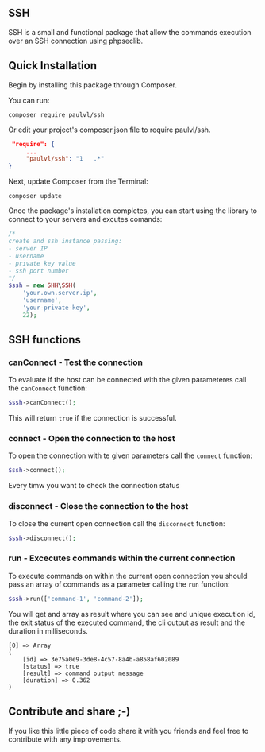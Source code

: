 ## SSH
  
SSH is a small and functional package that allow the commands execution over an SSH connection using phpseclib.  
  
## **Quick Installation**  
  
Begin by installing this package through Composer.  
  
You can run:
```
composer require paulvl/ssh
```
 
Or edit your project's composer.json file to require paulvl/ssh.  
```json
 "require": {
     ...
     "paulvl/ssh": "1	.*"
}
 ```
Next, update Composer from the Terminal:  
```
composer update
```

Once the package's installation completes, you can start using the library to connect to your servers and excutes comands:  
  
```php
/*
create and ssh instance passing:
- server IP
- username
- private key value
- ssh port number
*/
$ssh = new SHH\SSH(
	'your.own.server.ip',
	'username',
	'your-private-key',
	22);
```

## **SSH functions**  
  
### **canConnect** - Test the connection  
To evaluate if the host can be connected  with the given parameteres call the `canConnect` function:  
 ```php
$ssh->canConnect();
``` 
This will return `true` if the connection is successful.  

### **connect** - Open the connection to the host 
To open the connection with te given parameters call the `connect` function:  
 ```php
$ssh->connect();
``` 
Every timw you want to check the connection status
 
### **disconnect** - Close the connection to the host
To close the current open connection call the `disconnect` function:  
 ```php
$ssh->disconnect();
``` 


### **run** - Excecutes commands within the current connection
To execute commands on within the current open connection you should pass an array of commands as a parameter calling the `run` function:  
 ```php
$ssh->run(['command-1', 'command-2']);
``` 
You will get and array as result where you can see and unique execution id, the exit status of the executed command, the cli output as result and the duration in milliseconds.
```
[0] => Array
(
    [id] => 3e75a0e9-3de8-4c57-8a4b-a858af602089
    [status] => true
    [result] => command output message
    [duration] => 0.362
)
```

  
## **Contribute and share ;-)**  
If you like this little piece of code share it with you friends and feel free to contribute with any improvements.
